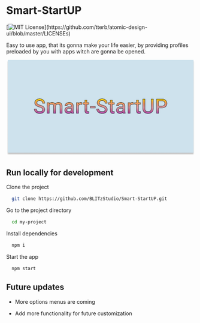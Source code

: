 # Smart-StartUP

[![MIT License](https://img.shields.io/apm/l/atomic-design-ui.svg?)](https://github.com/tterb/atomic-design-ui/blob/master/LICENSEs)

Easy to use app, that its gonna make your life easier, by providing profiles preloaded by you with apps witch are gonna be opened.

![Logo](https://github.com/BLITzStudio/Smart-StartUP/blob/master/src/front-end/src/.icons/baner.jpg?raw=true)

## Run locally for development

Clone the project

```bash
  git clone https://github.com/BLITzStudio/Smart-StartUP.git
```

Go to the project directory

```bash
  cd my-project
```

Install dependencies

```bash
  npm i
```

Start the app

```bash
  npm start
```

## Future updates

- More options menus are coming

- Add more functionality for future customization
